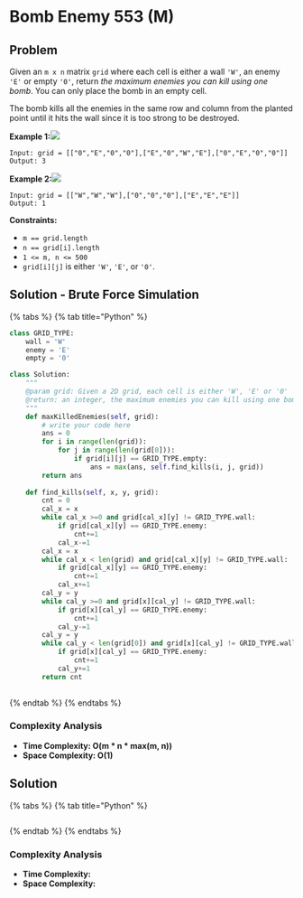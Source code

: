 # Bomb Enemy 553 \(M\)

## Problem

Given an `m x n` matrix `grid` where each cell is either a wall `'W'`, an enemy `'E'` or empty `'0'`, return _the maximum enemies you can kill using one bomb_. You can only place the bomb in an empty cell.

The bomb kills all the enemies in the same row and column from the planted point until it hits the wall since it is too strong to be destroyed.

**Example 1:**![](https://assets.leetcode.com/uploads/2021/03/27/bomb1-grid.jpg)

```text
Input: grid = [["0","E","0","0"],["E","0","W","E"],["0","E","0","0"]]
Output: 3
```

**Example 2:**![](https://assets.leetcode.com/uploads/2021/03/27/bomb2-grid.jpg)

```text
Input: grid = [["W","W","W"],["0","0","0"],["E","E","E"]]
Output: 1
```

**Constraints:**

* `m == grid.length`
* `n == grid[i].length`
* `1 <= m, n <= 500`
* `grid[i][j]` is either `'W'`, `'E'`, or `'0'`.

## Solution - Brute Force Simulation

{% tabs %}
{% tab title="Python" %}
```python
class GRID_TYPE:
    wall = 'W'
    enemy = 'E'
    empty = '0'

class Solution:
    """
    @param grid: Given a 2D grid, each cell is either 'W', 'E' or '0'
    @return: an integer, the maximum enemies you can kill using one bomb
    """
    def maxKilledEnemies(self, grid):
        # write your code here
        ans = 0
        for i in range(len(grid)):
            for j in range(len(grid[0])):
                if grid[i][j] == GRID_TYPE.empty:
                    ans = max(ans, self.find_kills(i, j, grid))
        return ans
    
    def find_kills(self, x, y, grid):
        cnt = 0
        cal_x = x
        while cal_x >=0 and grid[cal_x][y] != GRID_TYPE.wall:
            if grid[cal_x][y] == GRID_TYPE.enemy:
                cnt+=1
            cal_x-=1
        cal_x = x
        while cal_x < len(grid) and grid[cal_x][y] != GRID_TYPE.wall:
            if grid[cal_x][y] == GRID_TYPE.enemy:
                cnt+=1
            cal_x+=1
        cal_y = y
        while cal_y >=0 and grid[x][cal_y] != GRID_TYPE.wall:
            if grid[x][cal_y] == GRID_TYPE.enemy:
                cnt+=1
            cal_y-=1
        cal_y = y
        while cal_y < len(grid[0]) and grid[x][cal_y] != GRID_TYPE.wall:
            if grid[x][cal_y] == GRID_TYPE.enemy:
                cnt+=1
            cal_y+=1
        return cnt
            
```
{% endtab %}
{% endtabs %}

### Complexity Analysis

* **Time Complexity: O\(m \* n \* max\(m, n\)\)**
* **Space Complexity: O\(1\)**

## Solution 

{% tabs %}
{% tab title="Python" %}
```python

```
{% endtab %}
{% endtabs %}

### Complexity Analysis

* **Time Complexity:**
* **Space Complexity:**

